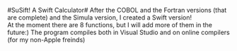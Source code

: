 #SuSift! A Swift Calculator#
After the COBOL and the Fortran versions (that are complete) and the Simula version, I created a Swift version!<br>
At the moment there are 8 functions, but I will add more of them in the future:)
The program compiles both in Visual Studio and on online compilers (for my non-Apple freinds)
